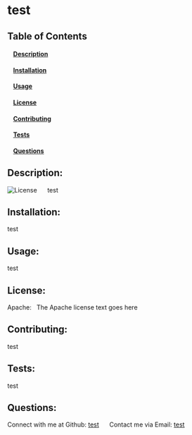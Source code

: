 # test 
## Table of Contents
#### &nbsp;&nbsp;&nbsp;&nbsp;[Description](#description)
#### &nbsp;&nbsp;&nbsp;&nbsp;[Installation](#installation)
#### &nbsp;&nbsp;&nbsp;&nbsp;[Usage](#usage)
#### &nbsp;&nbsp;&nbsp;&nbsp;[License](#license)
#### &nbsp;&nbsp;&nbsp;&nbsp;[Contributing](#contributing)
#### &nbsp;&nbsp;&nbsp;&nbsp;[Tests](#tests)
#### &nbsp;&nbsp;&nbsp;&nbsp;[Questions](#questions)
    
## Description: 
![License](https://img.shields.io/badge/license-Apache-red) &nbsp;&nbsp;&nbsp;&nbsp;
test 
## Installation: 
test 
## Usage: 
test 
## License: 
Apache:&nbsp;&nbsp;
The Apache license text goes here 
## Contributing:
test 
## Tests: 
test 
## Questions: 
Connect with me at Github: <a href="https://github.com/test">test</a> &nbsp;&nbsp;&nbsp;&nbsp;
Contact me via Email: [test](mailto:test)
 
  
  